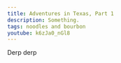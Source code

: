 ```yaml
---
title: Adventures in Texas, Part 1
description: Something.
tags: noodles and bourbon
youtube: k6zJa0_nGl8
---
```


Derp derp
